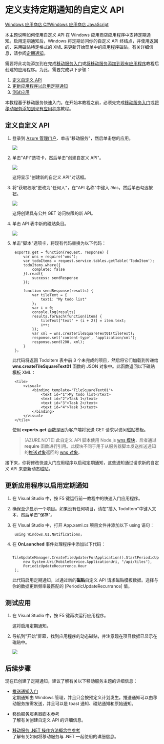 <properties linkid="develop-mobile-tutorials-create-pull-notifications-dotnet" urlDisplayName="定义支持拉取通知的自定义 API" pageTitle="定义支持拉取通知的自定义 API - Azure 移动服务" metaKeywords="" description="了解如何定义在使用 Azure 移动服务的 Windows 应用商店应用程序中支持定期通知的自定义 API。" metaCanonical="" services="" documentationCenter="" title="Define a custom API that supports periodic notifications" authors="glenga" solutions="" manager="" editor="" />
<tags ms.service=""
    ms.date="11/22/2014"
    wacn.date="04/11/2015"
    />




# 定义支持定期通知的自定义 API

<div class="dev-center-tutorial-selector"> 
	<a href="/zh-cn/documentation/articles/mobile-services-windows-store-dotnet-create-pull-notifications/" title="Windows Store C#" class="current">Windows 应用商店 C#</a><a href="/zh-cn/documentation/articles/mobile-services-windows-store-javascript-create-pull-notifications/" title="Windows Store JavaScript">Windows 应用商店 JavaScript</a>
</div>

本主题说明如何使用自定义 API 在 Windows 应用商店应用程序中支持定期通知。启用定期通知后，Windows 将定期访问你的自定义 API 终结点，并使用返回的、采用磁贴特定格式的 XML 来更新开始菜单中的应用程序磁贴。有关详细信息，请参阅[定期通知]。 

需要将此功能添加到在完成[移动服务入门]或[将移动服务添加到现有应用程序]教程后创建的应用程序。为此，需要完成以下步骤：

1. [定义自定义 API]
2. [更新应用程序以启用定期通知]
3. [测试应用] 

本教程基于移动服务快速入门。在开始本教程之前，必须先完成[移动服务入门]或[将移动服务添加到现有应用程序]教程。  

## <a name="define-custom-api"></a>定义自定义 API

1. 登录到 [Azure 管理门户]、单击"移动服务"，然后单击您的应用。

   	![][0]

2. 单击"API"选项卡，然后单击"创建自定义 API"。

   	![][1]

	这将显示"创建新的自定义 API"对话框。

3. 将"获取权限"更改为"任何人"，在"API 名称"中键入 _tiles_，然后单击勾选按钮。

   	![][2]

	这将创建具有公共 GET 访问权限的新 API。

4. 单击 API 表中新的磁贴条目。

	![][3]

5. 单击"脚本"选项卡，将现有代码替换为以下代码：

		exports.get = function(request, response) {
		    var wns = require('wns');
		    var todoItems = request.service.tables.getTable('TodoItem');
		    todoItems.where({
		        complete: false
		    }).read({
		        success: sendResponse
		    });
		
		    function sendResponse(results) {
		        var tileText = {
		            text1: "My todo list"
		        };
		        var i = 0;
		        console.log(results)
		        results.forEach(function(item) {
		            tileText["text" + (i + 2)] = item.text;
		            i++;
		        });
		        var xml = wns.createTileSquareText01(tileText);
		        response.set('content-type', 'application/xml');
		        response.send(200, xml);
		    }
		};

	此代码将返回 TodoItem 表中前 3 个未完成的项目，然后将它们加载到传递给 **wns**.**createTileSquareText01** 函数的 JSON 对象中。此函数返回以下磁贴模板 XML：

		<tile>
			<visual>
				<binding template="TileSquareText01">
					<text id="1">My todo list</text>
					<text id="2">Task 1</text>
					<text id="3">Task 2</text>
					<text id="4">Task 3</text>
				</binding>
			</visual>
		</tile>

	使用 **exports.get** 函数是因为客户端将发送 GET 请求以访问磁贴模板。

   	> [AZURE.NOTE] 此自定义 API 脚本使用 Node.js [wns 模块](http://go.microsoft.com/fwlink/p/?LinkId=306750)，后者通过 **require** 函数进行引用。此模块不同于用于从服务器脚本发送推送通知的[推送对象](http://msdn.microsoft.com/library/windowsazure/jj554217.aspx)返回的 [wns 对象](http://go.microsoft.com/fwlink/p/?LinkId=260591)。

接下来，你将修改快速入门应用程序以启动定期通知，这些通知通过请求新的自定义 API 来更新动态磁贴。

<h2><a name="update-app"></a>更新应用程序以启用定期通知</h2>

1. 在 Visual Studio 中，按 F5 键运行前一教程中的快速入门应用程序。

2. 确保至少显示一个项目。如果没有任何项目，请在"插入 TodoItem"中键入文本，然后单击"保存"。

3. 在 Visual Studio 中，打开 App.xaml.cs 项目文件并添加以下 using 语句：

		using Windows.UI.Notifications;

4. 在 **OnLaunched** 事件处理程序中添加以下代码：

        TileUpdateManager.CreateTileUpdaterForApplication().StartPeriodicUpdate(
            new System.Uri(MobileService.ApplicationUri, "/api/tiles"),
            PeriodicUpdateRecurrence.Hour
        );

	此代码启用定期通知，以通过新的**磁贴**自定义 API 请求磁贴模板数据。选择与你的数据更新频率最匹配的 [PeriodicUpdateRecurrance] 值。

## <a name="test-app"></a>测试应用

1. 在 Visual Studio 中，按 F5 键再次运行应用程序。

	这将启用定期通知。

2. 导航到"开始"屏幕，找到应用程序的动态磁贴，并注意现在项目数据已显示在磁贴中。

 	![][4]

## 后续步骤

现在已创建了定期通知，建议了解有关以下移动服务主题的详细信息：

* [推送通知入门]
	<br/>定期通知由 Windows 管理，并且只会按预定义计划发生。推送通知可以由移动服务按需发送，并且可以是 toast 通知、磁贴通知和原始通知。

* [移动服务服务器脚本参考]
  <br/>了解有关创建自定义 API 的详细信息。

* [移动服务 .NET 操作方法概念性参考]
  <br/>了解有关如何将移动服务与 .NET 一起使用的详细信息。

<!-- Anchors. -->
[定义自定义 API]: #define-custom-api
[更新应用程序以启用定期通知]: #update-app
[测试应用]: #test-app
[后续步骤]: #next-steps

<!-- Images. -->
[0]: ./media/mobile-services-windows-store-dotnet-create-pull-notifications/mobile-services-selection.png
[1]: ./media/mobile-services-windows-store-dotnet-create-pull-notifications/mobile-custom-api-create.png
[2]: ./media/mobile-services-windows-store-dotnet-create-pull-notifications/mobile-custom-api-create-dialog.png
[3]: ./media/mobile-services-windows-store-dotnet-create-pull-notifications/mobile-custom-api-select.png
[4]: ./media/mobile-services-windows-store-dotnet-create-pull-notifications/mobile-custom-api-live-tile.png

<!-- URLs. -->
[Windows 推送通知和 Live Connect]: http://go.microsoft.com/fwlink/?LinkID=257677
[移动服务服务器脚本参考]: /zh-cn/documentation/articles/mobile-services-how-to-use-server-scripts/
[我的应用程序仪表板]: http://go.microsoft.com/fwlink/?LinkId=262039
[移动服务入门]: /zh-cn/documentation/articles/mobile-services-javascript-backend-windows-store-dotnet-get-started
[将移动服务添加到现有应用程序]: /zh-cn/documentation/articles/mobile-services-windows-store-dotnet-get-started
[推送通知入门]: /zh-cn/documentation/articles/mobile-services-javascript-backend-windows-store-dotnet-get-started-push

[Azure 管理门户]: https://manage.windowsazure.cn/
[定期通知]: http://msdn.microsoft.com/library/windows/apps/jj150587.aspx

[移动服务 .NET 操作方法概念性参考]: /zh-cn/documentation/articles/mobile-services-windows-dotnet-how-to-use-client-library

